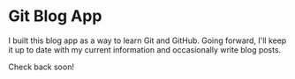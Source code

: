 # Git Blog App

I built this blog app as a way to learn Git and GitHub. Going forward, I'll keep it up to date with my current information and occasionally write blog posts.

Check back soon!